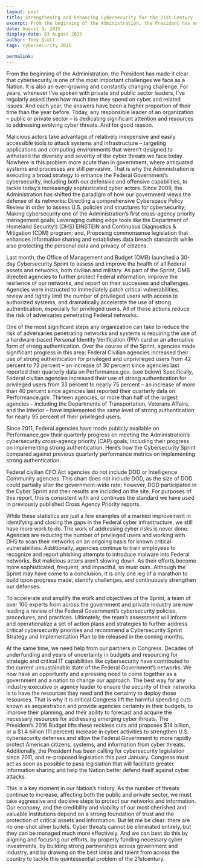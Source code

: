 ```yaml
---
layout: post
title: Strengthening and Enhancing Cybersecurity for the 21st Century
excerpt: From the beginning of the Administration, the President has made it clear that cybersecurity is one of the most important challenges we face as a Nation. It is also an ever-growing and constantly changing challenge. For years, whenever I’ve spoken with private and public sector leaders, I’ve regularly asked them how much time they spend on cyber and related issues.
date: August 3, 2015
display-date: 03 August 2015
author: Tony Scott
tags: cybersecurity 2015

permalink:
---
```

From the beginning of the Administration, the President has made it clear that cybersecurity is one of the most important challenges we face as a Nation. It is also an ever-growing and constantly changing challenge. For years, whenever I’ve spoken with private and public sector leaders, I’ve regularly asked them how much time they spend on cyber and related issues. And each year, the answers have been a higher proportion of their time than the year before. Today, any responsible leader of an organization – public or private sector – is dedicating significant attention and resources to addressing evolving cyber threats. And for good reason.

Malicious actors take advantage of relatively inexpensive and easily accessible tools to attack systems and infrastructure – targeting applications and computing environments that weren’t designed to withstand the diversity and severity of the cyber threats we face today. Nowhere is this problem more acute than in government, where antiquated systems and processes are still pervasive. That is why the Administration is executing a broad strategy to enhance the Federal Government’s cybersecurity, including both our defensive and offensive capabilities, to tackle today’s increasingly sophisticated cyber actors. Since 2009, the Administration has shifted the paradigm of how our government views the defense of its networks: Directing a comprehensive Cyberspace Policy Review in order to assess U.S. policies and structures for cybersecurity; Making cybersecurity one of the Administration’s first cross-agency priority management goals; Leveraging cutting edge tools like the Department of Homeland Security’s (DHS) EINSTEIN and Continuous Diagnostics & Mitigation (CDM) program; and, Proposing commonsense legislation that enhances information sharing and establishes data breach standards while also protecting the personal data and privacy of citizens.

Last month, the Office of Management and Budget (OMB) launched a 30-day Cybersecurity Sprint to assess and improve the health of all Federal assets and networks, both civilian and military. As part of the Sprint, OMB directed agencies to further protect Federal information, improve the resilience of our networks, and report on their successes and challenges. Agencies were instructed to immediately patch critical vulnerabilities, review and tightly limit the number of privileged users with access to authorized systems, and dramatically accelerate the use of strong authentication, especially for privileged users. All of these actions reduce the risk of adversaries penetrating Federal networks.

One of the most significant steps any organization can take to reduce the risk of adversaries penetrating networks and systems is requiring the use of a hardware-based Personal Identity Verification (PIV) card or an alternative form of strong authentication. Over the course of the Sprint, agencies made significant progress in this area: Federal Civilian agencies increased their use of strong authentication for privileged and unprivileged users from 42 percent to 72 percent – an increase of 30 percent since agencies last reported their quarterly data on Performance.gov. (see below) Specifically, Federal civilian agencies increased their use of strong authentication for privileged users from 33 percent to nearly 75 percent – an increase of more than 40 percent since agencies last reported their quarterly data on Performance.gov. Thirteen agencies, or more than half of the largest agencies – including the Departments of Transportation, Veterans Affairs, and the Interior – have implemented the same level of strong authentication for nearly 95 percent of their privileged users.

Since 2011, Federal agencies have made publicly available on Performance.gov their quarterly progress on meeting the Administration’s cybersecurity cross-agency priority (CAP) goals, including their progress on implementing strong authentication. Here’s how the Cybersecurity Sprint compared against previous quarterly performance metrics on implementing strong authentication.

Federal civilian CFO Act agencies do not include DOD or Intelligence Community agencies. This chart does not include DOD, as the size of DOD could partially alter the government-wide rate; however, DOD participated in the Cyber Sprint and their results are included on the site. For purposes of this report, this is consistent with and continues the standard we have used in previously published Cross Agency Priority reports.

While these statistics are just a few examples of a marked improvement in identifying and closing the gaps in the Federal cyber infrastructure, we still have more work to do. The work of addressing cyber risks is never done. Agencies are reducing the number of privileged users and working with DHS to scan their networks on an ongoing basis for known critical vulnerabilities. Additionally, agencies continue to train employees to recognize and report phishing attempts to introduce malware into Federal networks. But malicious actors aren’t slowing down. As their efforts become more sophisticated, frequent, and impactful, so must ours. Although the Sprint may have come to a conclusion, it is only one leg of a marathon to build upon progress made, identify challenges, and continuously strengthen our defenses.

To accelerate and amplify the work and objectives of the Sprint, a team of over 100 experts from across the government and private industry are now leading a review of the Federal Government’s cybersecurity policies, procedures, and practices. Ultimately, the team’s assessment will inform and operationalize a set of action plans and strategies to further address critical cybersecurity priorities and recommend a Cybersecurity Sprint Strategy and Implementation Plan to be released in the coming months.

At the same time, we need help from our partners in Congress. Decades of underfunding and years of uncertainty in budgets and resourcing for strategic and critical IT capabilities like cybersecurity have contributed to the current unsustainable state of the Federal Government’s networks. We now have an opportunity and a pressing need to come together as a government and a nation to change our approach. The best way for any industry executive or agency leader to ensure the security of their networks is to have the resources they need and the certainty to deploy those resources. That is why it is critical Congress lift the harmful spending cuts known as sequestration and provide agencies certainty in their budgets, to improve their planning, and their ability to forecast and acquire the necessary resources for addressing emerging cyber threats. The President’s 2016 Budget lifts these reckless cuts and proposes $14 billion, or a $1.4 billion (11 percent) increase in cyber activities to strengthen U.S. cybersecurity defenses and allow the Federal Government to more rapidly protect American citizens, systems, and information from cyber threats. Additionally, the President has been calling for cybersecurity legislation since 2011, and re-proposed legislation this past January. Congress must act as soon as possible to pass legislation that will facilitate greater information sharing and help the Nation better defend itself against cyber attacks.

This is a key moment in our Nation’s history. As the number of threats continue to increase, affecting both the public and private sector, we must take aggressive and decisive steps to protect our networks and information. Our economy, and the credibility and viability of our most cherished and valuable institutions depend on a strong foundation of trust and the protection of critical assets and information. But let me be clear: there are no one-shot silver bullets. Cyber threats cannot be eliminated entirely, but they can be managed much more effectively. And we can best do this by aligning and focusing our efforts, by properly funding necessary cyber investments, by building strong partnerships across government and industry, and by drawing on the best ideas and talent from across the country to tackle this quintessential problem of the 21stcentury.
